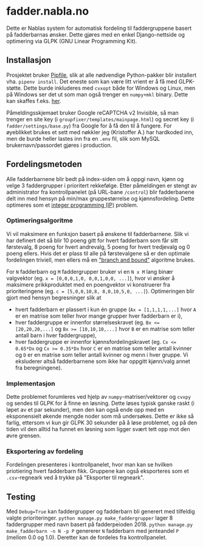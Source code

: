 # fadder.nabla.no #

Dette er Nablas system for automatisk fordeling til faddergruppene basert på fadderbarnas ønsker. Dette gjøres med en enkel Django-nettside og optimering via GLPK (GNU Linear Programming Kit).

## Installasjon

Prosjektet bruker [Pipfile](https://github.com/pypa/pipfile), slik at alle nødvendige Python-pakker blir installert vha. `pipenv install`. Det eneste som kan være litt vrient er å få med GLPK-støtte. Dette burde inkluderes med `cvxopt` både for Windows og Linux, men på Windows ser det ut som man også trenger en `numpy+mkl` binary. Dette kan skaffes f.eks. [her](https://www.lfd.uci.edu/~gohlke/pythonlibs/).

Påmeldingsskjemaet bruker Google reCAPTCHA v2 Invisible, så man trenger en site key (i `groupfixer/templates/mainpage.html`) og secret key (i `fadder/settings/base.py`) fra Google for å få den til å fungere. For øyeblikket brukes et sett med nøkkler jeg (Kristoffer A.) har hardkoded inn, men de burde heller lastes inn fra en `.env` fil, slik som MySQL brukernavn/passordet gjøres i production.

## Fordelingsmetoden

Alle fadderbarnene blir bedt på index-siden om å oppgi navn, kjønn og velge 3 faddergrupper i prioritert rekkefølge. Etter påmeldingen er stengt av administrator fra kontrollpanelet (på URL-bane `/control`) blir fadderbanene delt inn med hensyn på min/max gruppestørrelse og kjønnsfordeling. Dette optimeres som et [integer programming (IP)](https://en.wikipedia.org/wiki/Integer_programming) problem.

### Optimeringsalgoritme

Vi vil maksimere en funksjon basert på ønskene til fadderbarnene. Slik vi har definert det så blir 10 poeng gitt for hvert fadderbarn som får sitt førstevalg, 8 poeng for hvert andrevalg, 5 poeng for hvert tredjevalg og 0 poeng ellers. Hvis det er plass til alle på førstevalgene så er den optimale fordelingen triviell, men ellers må en ["branch and bound"](https://en.wikipedia.org/wiki/Branch_and_bound) algoritme brukes.

For `N` fadderbarn og `M` faddergrupper bruker vi en `N x M` lang binær valgvektor (eg. `x = [0,0,0,1,0, 0,0,1,0,0, ...]`), hvor vi ønsker å maksimere prikkproduktet med en poengvektor vi konstruerer fra prioriteringene (eg. `c = [5,0,0,10,8, 8,0,10,5,0, ...]`). Optimeringen blir gjort med hensyn begresninger slik at

* hvert fadderbarn er plassert i kun én gruppe (`Ax = [1,1,1,1,...]` hvor `A` er en matrise som teller hvor mange grupper hver fadderbarn er i),
* hver faddergruppe er innenfor størrelseskravet (eg. `Bx <= [20,20,20,...]` og `Bx >= [10,10,10,...]` hvor `B` er en matrise som teller antall barn i hver faddergruppe),
* hver faddergruppe er innenfor kjønnsfordelingskravet (eg. `Cx <= 0.65*Dx` og `Cx >= 0.35*Dx` hvor `C` er en matrise som teller antall kvinner og `D` er en matrise som teller antall kvinner og menn i hver gruppe. Vi eksluderer altså fadderbarnene som ikke har oppgitt kjønn/valg annet fra beregningene).

### Implementasjon

Dette problemet forumleres  ved hjelp av `numpy`-matriser/vektorer og `cvxpy` og sendes til GLPK for å finne en løsning. Dette løses typisk ganske raskt (i løpet av et par sekunder), men den kan også ende opp med en eksponensielt økende mengde noder som må undersøkes. Dette er ikke så farlig, ettersom vi kun gir GLPK 30 sekunder på å løse problemet, og på den tiden vil den alltid ha funnet en løsning som ligger svært tett opp mot den øvre grensen.

### Eksportering av fordeling

Fordelingen presenteres i kontrollpanelet, hvor man kan se hvilken priotiering hvert fadderbarn fikk. Gruppene kan også eksporteres som et `.csv`-regneark ved å trykke på "Eksporter til regneark".

## Testing

Med `Debug=True` kan faddergrupper og fadderbarn bli generert med tilfeldig valgte prioriteringer. `python manage.py make_faddergrupper` lager 8 faddergrupper med navn basert på fadderpeioden 2018. `python manage.py make_fadderbarn -n N -p P` genererer `N` fadderbarn med jenteandel `P` (mellom 0.0 og 1.0). Deretter kan de fordeles fra kontrollpanelet.
